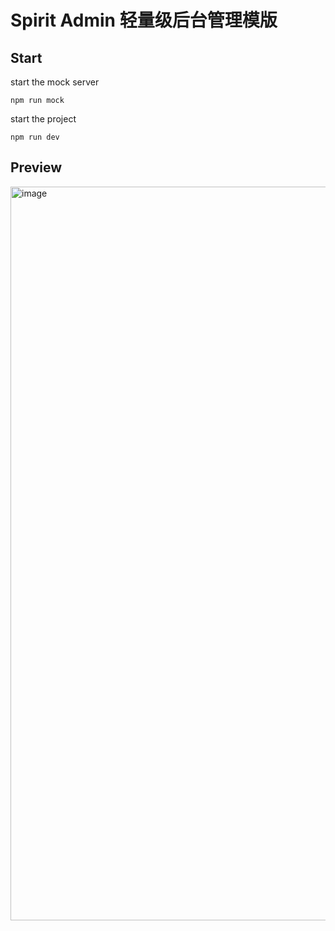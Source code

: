 # Spirit Admin 轻量级后台管理模版

## Start
start the mock server
```
npm run mock
```
start the project
```
npm run dev
```

## Preview
<img width="1174" alt="image" src="https://user-images.githubusercontent.com/47104575/181434267-71820a98-72bb-48bb-a9df-131bd2492682.png">
